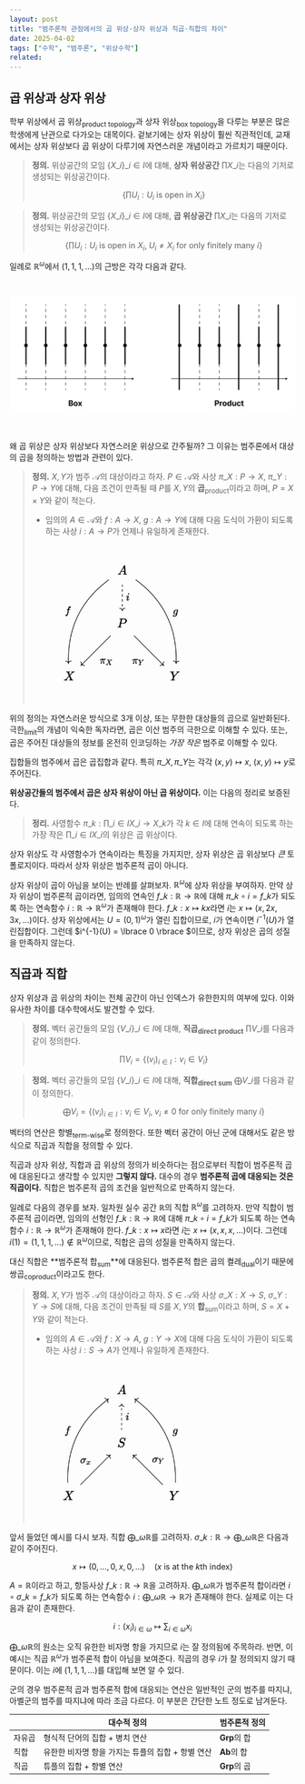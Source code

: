 ```yaml
---
layout: post
title: "범주론적 관점에서의 곱 위상·상자 위상과 직곱·직합의 차이"
date: 2025-04-02
tags: ["수학", "범주론", "위상수학"]
related:
---
```


## 곱 위상과 상자 위상

학부 위상에서 곱 위상<sub>product topology</sub>과 상자 위상<sub>box topology</sub>을 다루는 부분은 많은 학생에게 난관으로 다가오는 대목이다. 겉보기에는 상자 위상이 훨씬 직관적인데, 교재에서는 상자 위상보다 곱 위상이 다루기에 자연스러운 개념이라고 가르치기 때문이다.

> **정의.** 위상공간의 모임 $\lbrace  X\_i \rbrace \_{i \in I}$에 대해, **상자 위상공간** $\prod X\_i$는 다음의 기저로 생성되는 위상공간이다.
>
> $$
> \left\{ \prod U_i : U_i \text{ is open in } X_i \right\}
> $$

> **정의.** 위상공간의 모임 $\lbrace  X\_i \rbrace \_{i \in I}$에 대해, **곱 위상공간** $\prod X\_i$는 다음의 기저로 생성되는 위상공간이다.
>
> $$
> \left\{ \prod U_i : U_i \text{ is open in } X_i,\;  U_i \neq X_i \text{ for only finitely many } i\right\}
> $$

일례로 $\mathbb{R}^\omega$에서 $(1, 1, 1, \dots)$의 근방은 각각 다음과 같다.

<img src="/public/box-product.png" style="width: 550px; margin: 2em auto;">

왜 곱 위상은 상자 위상보다 자연스러운 위상으로 간주될까? 그 이유는 범주론에서 대상의 곱을 정의하는 방법과 관련이 있다.

> **정의.** $X, Y$가 범주 $\mathcal{A}$의 대상이라고 하자. $P \in \mathcal{A}$와 사상 $\pi\_X : P \to X$, $\pi\_Y : P \to Y$에 대해, 다음 조건이 만족될 때 $P$를 $X, Y$의 **곱**<sub>product</sub>이라고 하며, $P = X \times Y$와 같이 적는다.
>
> - 임의의 $A \in \mathcal{A}$와 $f: A \to X$, $g: A \to Y$에 대해 다음 도식이 가환이 되도록 하는 사상 $i: A \to P$가 언제나 유일하게 존재한다.
>
> <img src="/public/categorical-product.png" style="width: 320px; margin: 2em auto; mix-blend-mode: multiply;">

위의 정의는 자연스러운 방식으로 3개 이상, 또는 무한한 대상들의 곱으로 일반화된다. 극한<sub>limit</sub>의 개념이 익숙한 독자라면, 곱은 이산 범주의 극한으로 이해할 수 있다. 또는, 곱은 주어진 대상들의 정보를 온전히 인코딩하는 _가장 작은_ 범주로 이해할 수 있다.

집합들의 범주에서 곱은 곱집합과 같다. 특히 $\pi\_X, \pi\_Y$는 각각 $(x, y) \mapsto x$, $(x, y) \mapsto y$로 주어진다.

**위상공간들의 범주에서 곱은 상자 위상이 아닌 곱 위상이다.** 이는 다음의 정리로 보증된다.

> **정리.** 사영함수 $\pi\_k : \prod\_{i \in I}X\_i \to X\_k$가 각 $k \in I$에 대해 연속이 되도록 하는 가장 작은 $\prod\_{i \in I}X\_i$의 위상은 곱 위상이다.

상자 위상도 각 사영함수가 연속이라는 특징을 가지지만, 상자 위상은 곱 위상보다 _큰_ 토폴로지이다. 따라서 상자 위상은 범주론적 곱이 아니다.

상자 위상이 곱이 아님을 보이는 반례를 살펴보자. $\mathbb{R}^\omega$에 상자 위상을 부여하자. 만약 상자 위상이 범주론적 곱이라면, 임의의 연속인 $f\_k: \mathbb{R} \to \mathbb{R}$에 대해 $\pi\_k \circ i = f\_k$가 되도록 하는 연속함수 $i : \mathbb{R} \to \mathbb{R}^\omega$가 존재해야 한다. $f\_k: x \mapsto kx$라면 $i$는 $x \mapsto (x, 2x, 3x, \dots)$이다. 상자 위상에서는 $U = (0, 1)^\omega$가 열린 집합이므로, $i$가 연속이면 $i^{-1}(U)$가 열린집합이다. 그런데 $i^{-1}(U) = \lbrace 0 \rbrace $이므로, 상자 위상은 곱의 성질을 만족하지 않는다.

## 직곱과 직합

상자 위상과 곱 위상의 차이는 전체 공간이 아닌 인덱스가 유한한지의 여부에 있다. 이와 유사한 차이를 대수학에서도 발견할 수 있다.

> **정의.** 벡터 공간들의 모임 $\lbrace  V\_i \rbrace \_{i \in I}$에 대해, **직곱<sub>direct product</sub>** $\prod V\_i$를 다음과 같이 정의한다.
>
> $$
> \prod V_i = \left\{ (v_i)_{i \in I} : v_i \in V_i \right\}
> $$

> **정의.** 벡터 공간들의 모임 $\lbrace  V\_i \rbrace \_{i \in I}$에 대해, **직합<sub>direct sum</sub>** $\bigoplus V\_i$를 다음과 같이 정의한다.
>
> $$
> \bigoplus V_i = \left\{ (v_i)_{i \in I} : v_i \in V_i,\; v_i \neq 0 \text{ for only finitely many }i \right\}
> $$

벡터의 연산은 항별<sub>term-wise</sub>로 정의한다. 또한 벡터 공간이 아닌 군에 대해서도 같은 방식으로 직곱과 직합을 정의할 수 있다.

직곱과 상자 위상, 직합과 곱 위상의 정의가 비슷하다는 점으로부터 직합이 범주론적 곱에 대응된다고 생각할 수 있지만 **그렇지 않다.** 대수의 경우 **범주론적 곱에 대응되는 것은 직곱이다.** 직합은 범주론적 곱의 조건을 일반적으로 만족하지 않는다.

일례로 다음의 경우를 보자. 일차원 실수 공간 $\mathbb{R}$의 직합 $\mathbb{R}^\omega$를 고려하자. 만약 직합이 범주론적 곱이라면, 임의의 선형인 $f\_k: \mathbb{R} \to \mathbb{R}$에 대해 $\pi\_k \circ i = f\_k$가 되도록 하는 연속함수 $i : \mathbb{R} \to \mathbb{R}^\omega$가 존재해야 한다. $f\_k: x \mapsto x$라면 $i$는 $x \mapsto (x, x, x, \dots)$이다. 그런데 $i(1) = (1, 1, 1, \dots) \notin \mathbb{R}^\omega$이므로, 직합은 곱의 성질을 만족하지 않는다.

대신 직합은 **범주론적 합<sub>sum</sub>**에 대응된다. 범주론적 합은 곱의 켤레<sub>dual</sub>이기 때문에 쌍곱<sub>coproduct</sub>이라고도 한다.

> **정의.** $X, Y$가 범주 $\mathcal{A}$의 대상이라고 하자. $S \in \mathcal{A}$와 사상 $\sigma\_X : X \to S$, $\sigma\_Y : Y \to S$에 대해, 다음 조건이 만족될 때 $S$를 $X, Y$의 **합**<sub>sum</sub>이라고 하며, $S = X + Y$와 같이 적는다.
>
> - 임의의 $A \in \mathcal{A}$와 $f: X \to A$, $g: Y \to X$에 대해 다음 도식이 가환이 되도록 하는 사상 $i: S \to A$가 언제나 유일하게 존재한다.
>
> <img src="/public/categorical-sum.png" style="width: 320px; margin: 2em auto; mix-blend-mode: multiply;">

앞서 들었던 예시를 다시 보자. 직합 $\bigoplus\_\omega \mathbb{R}$를 고려하자. $\sigma\_k: \mathbb{R} \to \bigoplus\_\omega \mathbb{R}$은 다음과 같이 주어진다.

$$
x \mapsto (0, \dots, 0, x, 0, \dots) \quad \text{($x$ is at the $k$th index)}
$$

$A = \mathbb{R}$이라고 하고, 항등사상 $f\_k : \mathbb{R} \to \mathbb{R}$을 고려하자. $\bigoplus\_\omega \mathbb{R}$가 범주론적 합이라면 $i \circ \sigma\_k = f\_k$가 되도록 하는 연속함수 $i : \bigoplus\_\omega \mathbb{R} \to \mathbb{R}$가 존재해야 한다. 실제로 이는 다음과 같이 존재한다.

$$
i: (x_i)_{i \in \omega} \mapsto \sum_{i \in \omega} x_i
$$

$\bigoplus\_\omega \mathbb{R}$의 원소는 오직 유한한 비자명 항을 가지므로 $i$는 잘 정의됨에 주목하라. 반면, 이 예시는 직곱 $\mathbb{R}^\omega$가 범주론적 합이 아님을 보여준다. 직곱의 경우 $i$가 잘 정의되지 않기 때문이다. 이는 $i$에 $(1, 1, 1, \dots)$를 대입해 보면 알 수 있다.

군의 경우 범주론적 곱과 범주론적 합에 대응되는 연산은 일반적인 군의 범주를 따지냐, 아벨군의 범주를 따지냐에 따라 조금 다르다. 이 부분은 간단한 노트 정도로 남겨둔다.

|        | 대수적 정의                                       | 범주론적 정의       |
| ------ | ------------------------------------------------- | ------------------- |
| 자유곱 | 형식적 단어의 집합 + 병치 연산                    | $\mathbf{Grp}$의 합 |
| 직합   | 유한한 비자명 항을 가지는 튜플의 집합 + 항별 연산 | $\mathbf{Ab}$의 합  |
| 직곱   | 튜플의 집합 + 항별 연산                           | $\mathbf{Grp}$의 곱 |
